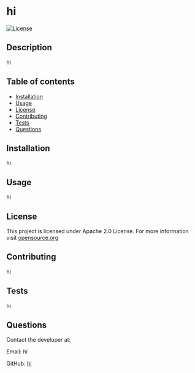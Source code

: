 # hi

[![License](https://img.shields.io/badge/License-Apache_2.0-blue.svg)](#License)

## Description
hi

## Table of contents
- [Installation](#installation)
- [Usage](#usage)
- [License](#license)
- [Contributing](#contributing)
- [Tests](#tests)
- [Questions](#questions)

## Installation
hi

## Usage
hi

## License
  This project is licensed under Apache 2.0 License. For more information visit [opensource.org](https://opensource.org/)

## Contributing
hi

## Tests
hi

## Questions
Contact the developer at:

Email: hi

GitHub: [hi](https://github.com/hi)
  